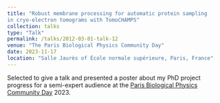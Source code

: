 ```yaml
---
title: "Robust membrane processing for automatic protein sampling
in cryo-electron tomograms with TomoCHAMPS"
collection: talks
type: "Talk"
permalink: /talks/2012-03-01-talk-12
venue: "The Paris Biological Physics Community Day"
date: 2023-11-17
location: "Salle Jaurès of École normale supérieure, Paris, France"
---
```


Selected to give a talk and presented a poster about my PhD project progress for a semi-expert audience at the [Paris Biological Physics Community Day](https://www.phys.ens.fr/parisyoung/2023.html) 2023.
